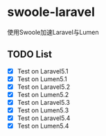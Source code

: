 # swoole-laravel

使用Swoole加速Laravel与Lumen

## TODO List

- [x] Test on Laravel5.1
- [x] Test on Lumen5.1
- [x] Test on Laravel5.2
- [x] Test on Lumen5.2
- [x] Test on Laravel5.3
- [x] Test on Lumen5.3
- [x] Test on Laravel5.4
- [x] Test on Lumen5.4
